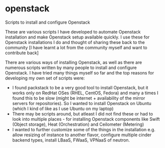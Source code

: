# openstack
Scripts to install and configure Openstack 

These are various scripts I have developed to automate Openstack installation and make Openstack setup available quickly.
I use these for Openstack installations I do and thought of sharing these back to the community [I have learnt a lot from the community myself and want to contribute back]

There are various ways of installing Openstack, as well as there are numerous scripts written by many people to install and configure Openstack. I have tried many things myself so far and the top reasons for developing my own set of scripts were:
- I found packstack to be a very good tool to install Openstack, but it works only on RedHat OSes (RHEL, CentOS, Fedora) and many a times I found this to be slow (might be internet + availability of the mirror servers for repositories). So I wanted to install Openstack on Ubuntu (which I kind of like as I use Ubuntu on my laptop)
- There may be scripts around, but atleast I did not find these or had to look into multiple places - for installing Openstack components like Swift (Object storage), Heat (Orchestration) and Ceilometer (Metering)
- I wanted to further customize some of the things in the installation e.g. allow resizing of instance to another flavor, configure multiple cinder backend types, install LBaaS, FWaaS, VPNaaS of neutron.
